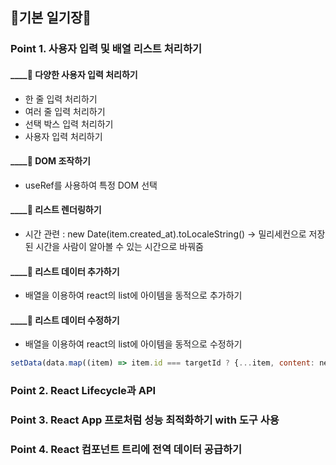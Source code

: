 ## 💛기본 일기장💛

<h3>Point 1. 사용자 입력 및 배열 리스트 처리하기</h3>
    <h4>____🚩 다양한 사용자 입력 처리하기</h4>
    <div class="list-box">
      <ul>
        <li>한 줄 입력 처리하기 </li>
        <li>여러 줄 입력 처리하기 </li>
        <li>선택 박스 입력 처리하기 </li>
        <li>사용자 입력 처리하기 </li>
      </ul>
    </div>
    <h4>____🚩 DOM 조작하기</h4>
    <ul>
      <li>useRef를 사용하여 특정 DOM 선택</li>
    </ul>
    <h4>____🚩 리스트 렌더링하기</h4>
    <ul>
      <li>시간 관련 : new Date(item.created_at).toLocaleString()
        -> 밀리세컨으로 저장된 시간을 사람이 알아볼 수 있는 시간으로 바꿔줌
      </li>
    </ul>
    <h4>____🚩 리스트 데이터 추가하기</h4>
    <ul>
      <li>배열을 이용하여 react의 list에 아이템을 동적으로 추가하기</li>
    </ul>
    <h4>____🚩 리스트 데이터 수정하기</h4>
    <ul>
      <li>배열을 이용하여 react의 list에 아이템을 동적으로 수정하기</li>
    </ul>

```javascript
setData(data.map((item) => item.id === targetId ? {...item, content: newContent} : item)
```

<h3>Point 2. React Lifecycle과 API</h3>
<h3>Point 3. React App 프로처럼 성능 최적화하기 with 도구 사용</h3>
<h3>Point 4. React 컴포넌트 트리에 전역 데이터 공급하기</h3>

